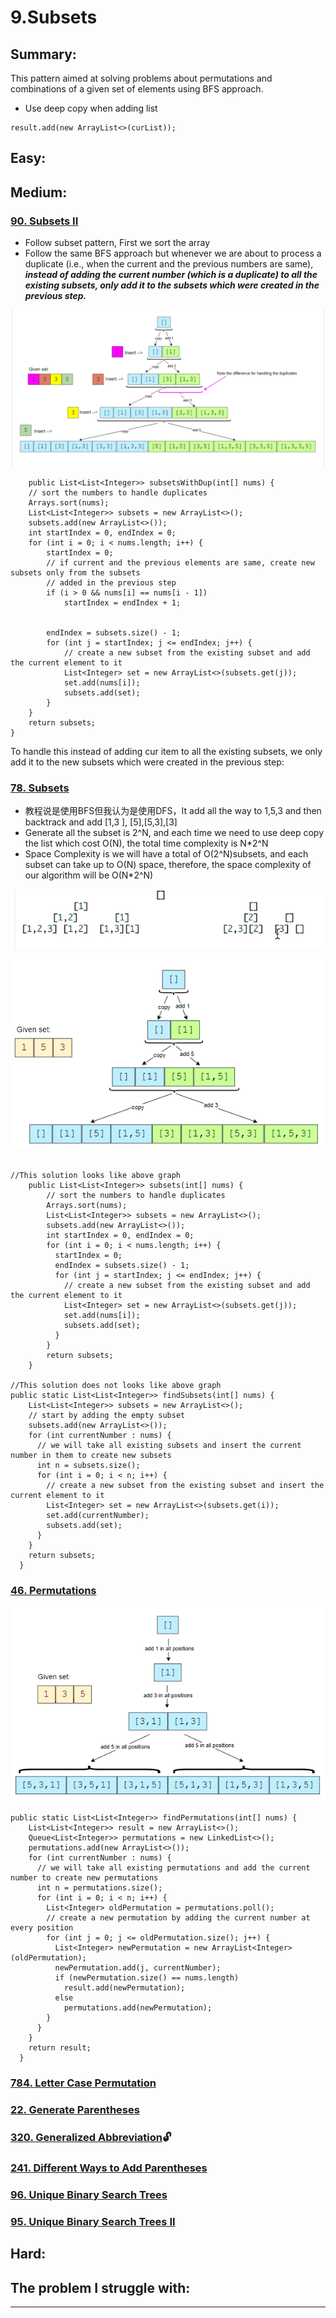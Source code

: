 # 9.Subsets

## Summary:

This pattern aimed at solving problems about permutations and combinations of a given set of elements using BFS approach.

* Use deep copy when adding list

```text
result.add(new ArrayList<>(curList));
```



## Easy:



## Medium:

### [90. Subsets II](https://leetcode.com/problems/subsets-ii/)

* Follow subset pattern, First we sort the array
* Follow the same BFS approach but whenever we are about to process a duplicate \(i.e., when the current and the previous numbers are same\), _**instead of adding the current number \(which is a duplicate\) to all the existing subsets, only add it to the subsets which were created in the previous step.**_

![](../.gitbook/assets/image%20%2820%29.png)

```text
    public List<List<Integer>> subsetsWithDup(int[] nums) {
    // sort the numbers to handle duplicates
    Arrays.sort(nums);
    List<List<Integer>> subsets = new ArrayList<>();
    subsets.add(new ArrayList<>());
    int startIndex = 0, endIndex = 0;
    for (int i = 0; i < nums.length; i++) {
        startIndex = 0;
        // if current and the previous elements are same, create new subsets only from the subsets 
        // added in the previous step
        if (i > 0 && nums[i] == nums[i - 1])
            startIndex = endIndex + 1;
        
        
        endIndex = subsets.size() - 1;
        for (int j = startIndex; j <= endIndex; j++) {
            // create a new subset from the existing subset and add the current element to it
            List<Integer> set = new ArrayList<>(subsets.get(j));
            set.add(nums[i]);
            subsets.add(set);
        }
    }
    return subsets;
}
```

To handle this instead of adding cur item to all the existing subsets, we only add it to the new subsets which were created in the previous step:

### [78. Subsets](https://leetcode.com/problems/subsets/)

* 教程说是使用BFS但我认为是使用DFS，It add all the way to 1,5,3 and then backtrack and add \[1,3 \], \[5\],\[5,3\],\[3\]
* Generate all the subset is 2^N, and each time we need to use deep copy the list which cost O\(N\), the total time complexity is N\*2^N
* Space Complexity  is  we will have a total of O\(2^N\)subsets, and each subset can take up to O\(N\) space, therefore, the space complexity of our algorithm will be O\(N\*2^N\)

![](../.gitbook/assets/image%20%2818%29.png)

![](../.gitbook/assets/image%20%2817%29.png)

```text

//This solution looks like above graph
    public List<List<Integer>> subsets(int[] nums) {
        // sort the numbers to handle duplicates
        Arrays.sort(nums);
        List<List<Integer>> subsets = new ArrayList<>();
        subsets.add(new ArrayList<>());
        int startIndex = 0, endIndex = 0;
        for (int i = 0; i < nums.length; i++) {
          startIndex = 0;
          endIndex = subsets.size() - 1;
          for (int j = startIndex; j <= endIndex; j++) {
            // create a new subset from the existing subset and add the current element to it
            List<Integer> set = new ArrayList<>(subsets.get(j));
            set.add(nums[i]);
            subsets.add(set);
          }
        }
        return subsets;
    }

//This solution does not looks like above graph
public static List<List<Integer>> findSubsets(int[] nums) {
    List<List<Integer>> subsets = new ArrayList<>();
    // start by adding the empty subset
    subsets.add(new ArrayList<>());
    for (int currentNumber : nums) {
      // we will take all existing subsets and insert the current number in them to create new subsets
      int n = subsets.size();
      for (int i = 0; i < n; i++) {
        // create a new subset from the existing subset and insert the current element to it
        List<Integer> set = new ArrayList<>(subsets.get(i));
        set.add(currentNumber);
        subsets.add(set);
      }
    }
    return subsets;
  }
```

### [46. Permutations](https://leetcode.com/problems/permutations/)

![](../.gitbook/assets/image%20%2816%29.png)

```text
public static List<List<Integer>> findPermutations(int[] nums) {
    List<List<Integer>> result = new ArrayList<>();
    Queue<List<Integer>> permutations = new LinkedList<>();
    permutations.add(new ArrayList<>());
    for (int currentNumber : nums) {
      // we will take all existing permutations and add the current number to create new permutations
      int n = permutations.size();
      for (int i = 0; i < n; i++) {
        List<Integer> oldPermutation = permutations.poll();
        // create a new permutation by adding the current number at every position
        for (int j = 0; j <= oldPermutation.size(); j++) {
          List<Integer> newPermutation = new ArrayList<Integer>(oldPermutation);
          newPermutation.add(j, currentNumber);
          if (newPermutation.size() == nums.length)
            result.add(newPermutation);
          else
            permutations.add(newPermutation);
        }
      }
    }
    return result;
  }
```

### [784. Letter Case Permutation](https://leetcode.com/problems/letter-case-permutation/)

### [22. Generate Parentheses](https://leetcode.com/problems/generate-parentheses/)

### [320. Generalized Abbreviation](https://leetcode.com/problems/generalized-abbreviation/)🔓 

### [241. Different Ways to Add Parentheses](https://leetcode.com/problems/different-ways-to-add-parentheses/)

### [96. Unique Binary Search Trees](https://leetcode.com/problems/unique-binary-search-trees/)

### [95. Unique Binary Search Trees II](https://leetcode.com/problems/unique-binary-search-trees-ii/)

## Hard:



## The problem I  struggle with:

* * * 




